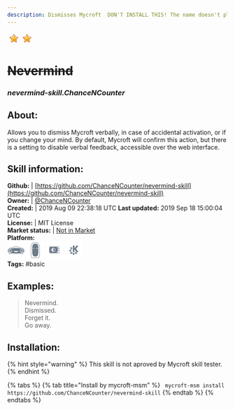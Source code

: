 ```yaml
---
description: Dismisses Mycroft  DON'T INSTALL THIS! The name doesn't play nice with STT right now, so you're going to have a hard time installing or removing it verbally. The skill has been renamed, and this repo will likely be deleted once the new repo is committed to the Marketplace.  If you're trying to fuss with the code, or to install the skill manually, use this repo instead:  
---
```


![](../.gitbook/assets/star.png)![](../.gitbook/assets/star.png)  
# ~~Nevermind~~  
### _nevermind-skill.ChanceNCounter_  
## About:  
Allows you to dismiss Mycroft verbally, in case of accidental activation, or if you change your mind. By default, Mycroft will confirm this action, but there is a setting to disable verbal feedback, accessible over the web interface.

## Skill information:  
**Github:** | [https://github.com/ChanceNCounter/nevermind-skill](https://github.com/ChanceNCounter/nevermind-skill)  
**Owner:** | [@ChanceNCounter](https://github.com/ChanceNCounter)  
**Created:** | 2019 Aug 09 22:38:18 UTC  **Last updated:** 2019 Sep 18 15:00:04 UTC  
**License:** | MIT License  
**Market status:** | [Not in Market](https://market.mycroft.ai/skill/)  
**Platform:**  
 ![Mark I](../.gitbook/assets/mark-1-icon.png)  ![Mark II](../.gitbook/assets/mark-2-icon.png)  ![Picroft](../.gitbook/assets/picroft-icon.png)  ![plasmoid](../.gitbook/assets/kde.png)   
**Tags:** \#basic   
## Examples:  
> Nevermind.  
> Dismissed.  
> Forget it.  
> Go away.  
  
## Installation:  
{% hint style="warning" %}
This skill is not aproved by Mycroft skill tester.
{% endhint %}
    
{% tabs %}
{% tab title="Install by mycroft-msm" %}
``` mycroft-msm install https://github.com/ChanceNCounter/nevermind-skill```
{% endtab %}
  {% endtabs %}
  
